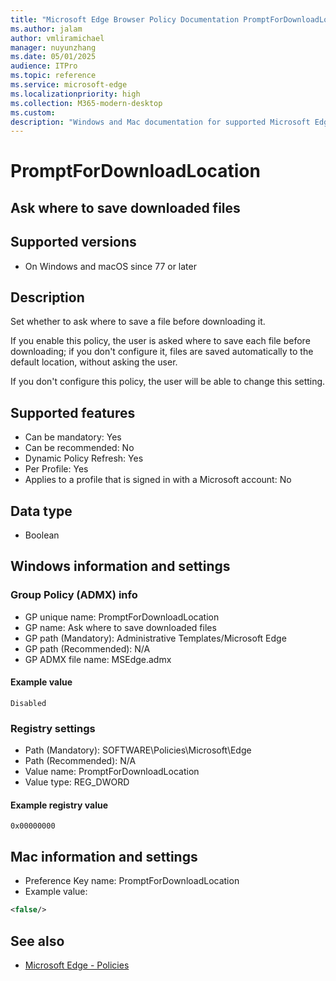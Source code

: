 ```yaml
---
title: "Microsoft Edge Browser Policy Documentation PromptForDownloadLocation"
ms.author: jalam
author: vmliramichael
manager: nuyunzhang
ms.date: 05/01/2025
audience: ITPro
ms.topic: reference
ms.service: microsoft-edge
ms.localizationpriority: high
ms.collection: M365-modern-desktop
ms.custom:
description: "Windows and Mac documentation for supported Microsoft Edge Browser policy: Ask where to save downloaded files"
---
```


<!--THIS FILE IS AUTOMATICALLY GENERATED. MANUAL CHANGES WILL BE OVERWRITTEN.-->
<!--Please contact the Microsoft Edge Manageability team with any questions.-->

# PromptForDownloadLocation

## Ask where to save downloaded files


## Supported versions

- On Windows and macOS since 77 or later

## Description

Set whether to ask where to save a file before downloading it.

If you enable this policy, the user is asked where to save each file before downloading; if you don't configure it, files are saved automatically to the default location, without asking the user.

If you don't configure this policy, the user will be able to change this setting.

## Supported features

- Can be mandatory: Yes
- Can be recommended: No
- Dynamic Policy Refresh: Yes
- Per Profile: Yes
- Applies to a profile that is signed in with a Microsoft account: No

## Data type

- Boolean

## Windows information and settings

### Group Policy (ADMX) info

- GP unique name: PromptForDownloadLocation
- GP name: Ask where to save downloaded files
- GP path (Mandatory): Administrative Templates/Microsoft Edge
- GP path (Recommended): N/A
- GP ADMX file name: MSEdge.admx

#### Example value

```
Disabled
```

### Registry settings

- Path (Mandatory): SOFTWARE\Policies\Microsoft\Edge
- Path (Recommended): N/A
- Value name: PromptForDownloadLocation
- Value type: REG_DWORD

#### Example registry value

```
0x00000000
```


## Mac information and settings

- Preference Key name: PromptForDownloadLocation
- Example value:

```xml
<false/>
```

## See also
- [Microsoft Edge - Policies](../microsoft-edge-policies.md)
